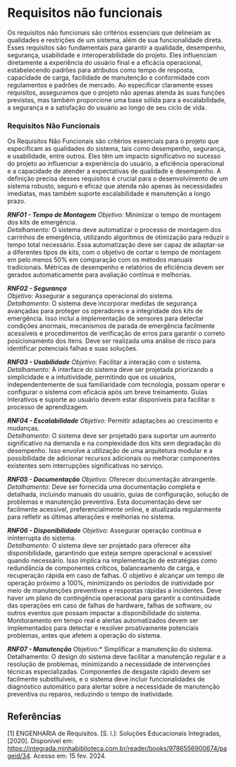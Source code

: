 # Requisitos não funcionais

Os requisitos não funcionais são critérios essenciais que delineiam as qualidades e restrições de um sistema, além de sua funcionalidade direta. Esses requisitos são fundamentais para garantir a qualidade, desempenho, segurança, usabilidade e interoperabilidade do projeto. Eles influenciam diretamente a experiência do usuário final e a eficácia operacional, estabelecendo padrões para atributos como tempo de resposta, capacidade de carga, facilidade de manutenção e conformidade com regulamentos e padrões de mercado. Ao especificar claramente esses requisitos, asseguramos que o projeto não apenas atenda às suas funções previstas, mas também proporcione uma base sólida para a escalabilidade, a segurança e a satisfação do usuário ao longo de seu ciclo de vida.


### Requisitos Não Funcionais

Os Requisitos Não Funcionais são critérios essenciais para o projeto que especificam as qualidades do sistema, tais como desempenho, segurança, e usabilidade, entre outros. Eles têm um impacto significativo no sucesso do projeto ao influenciar a experiência do usuário, a eficiência operacional e a capacidade de atender a expectativas de qualidade e desempenho. A definição precisa desses requisitos é crucial para o desenvolvimento de um sistema robusto, seguro e eficaz que atenda não apenas às necessidades imediatas, mas também suporte escalabilidade e manutenção a longo prazo.

***RNF01 - Tempo de Montagem***
*Objetivo:* Minimizar o tempo de montagem dos kits de emergência.  
*Detalhamento:* O sistema deve automatizar o processo de montagem dos carrinhos de emergência, utilizando algoritmos de otimização para reduzir o tempo total necessário. Essa automatização deve ser capaz de adaptar-se a diferentes tipos de kits, com o objetivo de cortar o tempo de montagem em pelo menos 50% em comparação com os métodos manuais tradicionais. Métricas de desempenho e relatórios de eficiência devem ser gerados automaticamente para avaliação contínua e melhorias.

***RNF02 - Segurança***  
*Objetivo:* Assegurar a segurança operacional do sistema.  
*Detalhamento:* O sistema deve incorporar medidas de segurança avançadas para proteger os operadores e a integridade dos kits de emergência. Isso inclui a implementação de sensores para detectar condições anormais, mecanismos de parada de emergência facilmente acessíveis e procedimentos de verificação de erros para garantir o correto posicionamento dos itens. Deve ser realizada uma análise de risco para identificar potenciais falhas e suas soluções.

***RNF03 - Usabilidade***
*Objetivo:* Facilitar a interação com o sistema.  
*Detalhamento:* A interface do sistema deve ser projetada priorizando a simplicidade e a intuitividade, permitindo que os usuários, independentemente de sua familiaridade com tecnologia, possam operar e configurar o sistema com eficácia após um breve treinamento. Guias interativos e suporte ao usuário devem estar disponíveis para facilitar o processo de aprendizagem.

***RNF04 - Escalabilidade***
*Objetivo:* Permitir adaptações ao crescimento e mudanças.  
*Detalhamento:* O sistema deve ser projetado para suportar um aumento significativo na demanda e na complexidade dos kits sem degradação do desempenho. Isso envolve a utilização de uma arquitetura modular e a possibilidade de adicionar recursos adicionais ou melhorar componentes existentes sem interrupções significativas no serviço.

***RNF05 - Documentação***
*Objetivo:* Oferecer documentação abrangente.  
*Detalhamento:* Deve ser fornecida uma documentação completa e detalhada, incluindo manuais do usuário, guias de configuração, solução de problemas e manutenção preventiva. Esta documentação deve ser facilmente acessível, preferencialmente online, e atualizada regularmente para refletir as últimas alterações e melhorias no sistema.

***RNF06 - Disponibilidade***
*Objetivo:* Assegurar operação contínua e ininterrupta do sistema.  
*Detalhamento:* O sistema deve ser projetado para oferecer alta disponibilidade, garantindo que esteja sempre operacional e acessível quando necessário. Isso implica na implementação de estratégias como redundância de componentes críticos, balanceamento de carga, e recuperação rápida em caso de falhas. O objetivo é alcançar um tempo de operação próximo a 100%, minimizando os períodos de inatividade por meio de manutenções preventivas e respostas rápidas a incidentes. Deve haver um plano de contingência operacional para garantir a continuidade das operações em caso de falhas de hardware, falhas de software, ou outros eventos que possam impactar a disponibilidade do sistema. Monitoramento em tempo real e alertas automatizados devem ser implementados para detectar e resolver proativamente potenciais problemas, antes que afetem a operação do sistema.

***RNF07 - Manutenção***
Objetivo:* Simplificar a manutenção do sistema.  
Detalhamento: O design do sistema deve facilitar a manutenção regular e a resolução de problemas, minimizando a necessidade de intervenções técnicas especializadas. Componentes de desgaste rápido devem ser facilmente substituíveis, e o sistema deve incluir funcionalidades de diagnóstico automático para alertar sobre a necessidade de manutenção preventiva ou reparos, reduzindo o tempo de inatividade.

## Referências
[1] ENGENHARIA de Requisitos. [S. l.]: Soluções Educacionais Integradas, [2020]. Disponível em: https://integrada.minhabiblioteca.com.br/reader/books/9786556900674/pageid/34. Acesso em: 15 fev. 2024.
